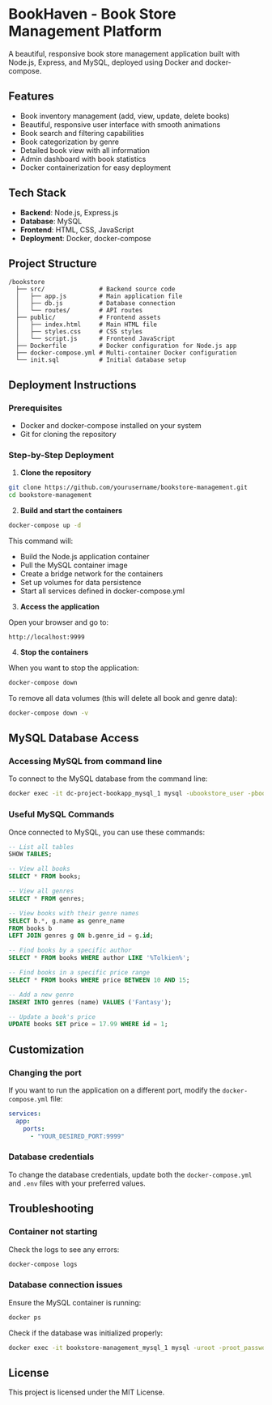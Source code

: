 # BookHaven - Book Store Management Platform

A beautiful, responsive book store management application built with Node.js, Express, and MySQL, deployed using Docker and docker-compose.

## Features

- Book inventory management (add, view, update, delete books)
- Beautiful, responsive user interface with smooth animations
- Book search and filtering capabilities
- Book categorization by genre
- Detailed book view with all information
- Admin dashboard with book statistics
- Docker containerization for easy deployment

## Tech Stack

- **Backend**: Node.js, Express.js
- **Database**: MySQL
- **Frontend**: HTML, CSS, JavaScript
- **Deployment**: Docker, docker-compose

## Project Structure

```
/bookstore
  ├── src/               # Backend source code
  │   ├── app.js         # Main application file
  │   ├── db.js          # Database connection
  │   └── routes/        # API routes
  ├── public/            # Frontend assets
  │   ├── index.html     # Main HTML file
  │   ├── styles.css     # CSS styles
  │   └── script.js      # Frontend JavaScript
  ├── Dockerfile         # Docker configuration for Node.js app
  ├── docker-compose.yml # Multi-container Docker configuration
  └── init.sql           # Initial database setup
```

## Deployment Instructions

### Prerequisites

- Docker and docker-compose installed on your system
- Git for cloning the repository

### Step-by-Step Deployment

1. **Clone the repository**

```bash
git clone https://github.com/yourusername/bookstore-management.git
cd bookstore-management
```

2. **Build and start the containers**

```bash
docker-compose up -d
```

This command will:
- Build the Node.js application container
- Pull the MySQL container image
- Create a bridge network for the containers
- Set up volumes for data persistence
- Start all services defined in docker-compose.yml

3. **Access the application**

Open your browser and go to:
```
http://localhost:9999
```

4. **Stop the containers**

When you want to stop the application:
```bash
docker-compose down
```

To remove all data volumes (this will delete all book and genre data):
```bash
docker-compose down -v
```

## MySQL Database Access

### Accessing MySQL from command line

To connect to the MySQL database from the command line:

```bash
docker exec -it dc-project-bookapp_mysql_1 mysql -ubookstore_user -pbookstore_password bookstore_db
```

### Useful MySQL Commands

Once connected to MySQL, you can use these commands:

```sql
-- List all tables
SHOW TABLES;

-- View all books
SELECT * FROM books;

-- View all genres
SELECT * FROM genres;

-- View books with their genre names
SELECT b.*, g.name as genre_name 
FROM books b 
LEFT JOIN genres g ON b.genre_id = g.id;

-- Find books by a specific author
SELECT * FROM books WHERE author LIKE '%Tolkien%';

-- Find books in a specific price range
SELECT * FROM books WHERE price BETWEEN 10 AND 15;

-- Add a new genre
INSERT INTO genres (name) VALUES ('Fantasy');

-- Update a book's price
UPDATE books SET price = 17.99 WHERE id = 1;
```

## Customization

### Changing the port

If you want to run the application on a different port, modify the `docker-compose.yml` file:

```yaml
services:
  app:
    ports:
      - "YOUR_DESIRED_PORT:9999"
```

### Database credentials

To change the database credentials, update both the `docker-compose.yml` and `.env` files with your preferred values.

## Troubleshooting

### Container not starting

Check the logs to see any errors:
```bash
docker-compose logs
```

### Database connection issues

Ensure the MySQL container is running:
```bash
docker ps
```

Check if the database was initialized properly:
```bash
docker exec -it bookstore-management_mysql_1 mysql -uroot -proot_password -e "SHOW DATABASES;"
```

## License

This project is licensed under the MIT License.
